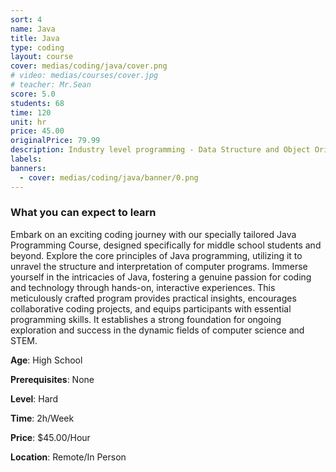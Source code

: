 ```yaml
---
sort: 4
name: Java
title: Java
type: coding
layout: course
cover: medias/coding/java/cover.png
# video: medias/courses/cover.jpg
# teacher: Mr.Sean
score: 5.0
students: 68
time: 120
unit: hr
price: 45.00
originalPrice: 79.99
description: Industry level programming - Data Structure and Object Oriented Programming
labels:
banners:
  - cover: medias/coding/java/banner/0.png
---
```



### What you can expect to learn

Embark on an exciting coding journey with our specially tailored Java Programming Course, designed specifically for middle school students and beyond. Explore the core principles of Java programming, utilizing it to unravel the structure and interpretation of computer programs. Immerse yourself in the intricacies of Java, fostering a genuine passion for coding and technology through hands-on, interactive experiences. This meticulously crafted program provides practical insights, encourages collaborative coding projects, and equips participants with essential programming skills. It establishes a strong foundation for ongoing exploration and success in the dynamic fields of computer science and STEM.

**Age**: High School

**Prerequisites**: None

**Level**: Hard

**Time**: 2h/Week

**Price**: $45.00/Hour

**Location**: Remote/In Person
